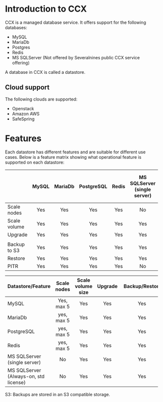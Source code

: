 # Introduction to CCX
CCX is a managed database service. It offers support for the following databases:
- MySQL
- MariaDb
- Postgres
- Redis
- MS SQLServer (Not offered by Severalnines public CCX service offering)

A database in CCX is called a datastore.

## Cloud support
The following clouds are supported:
- Openstack
- Amazon AWS
- SafeSpring

# Features
Each datastore has different features and are suitable for different use cases.
Below is a feature matrix showing what operational feature is supported on each datastore:


|           | MySQL | MariaDb | PostgreSQL | Redis | MS SQLServer<br> (single server) |  MS SQLServer<br> (Always-on, std license)|
|-----------|:-----:|:-------:|:----------:|:-----:|:---------:|:---------:|
|Scale nodes| Yes | Yes | Yes | Yes | No | No |
|Scale volume| Yes | Yes | Yes | Yes | Yes | Yes |
|Upgrade | Yes | Yes | Yes | Yes | Yes | Yes |
| |  |  | |  | |  |  |
|Backup to S3 | Yes | Yes | Yes | Yes | Yes | Yes |
|Restore | Yes | Yes | Yes | Yes | Yes | Yes |
|PITR | Yes | Yes | Yes | Yes | No | No | No |




| Datastore/Feature   |    Scale nodes   |  Scale volume size | Upgrade | Backup/Restore | User mgmt | 
|----------|:-------------:|:------:|:------:|:------:|:------:|
| MySQL | Yes, max 5 | Yes | Yes | Yes |
| MariaDb | yes, max 5   | Yes | Yes | Yes |
| PostgreSQL | yes, max 5 | Yes | Yes | Yes |
| Redis | yes, max 5 | Yes | Yes | Yes | Yes |
| MS SQLServer (single server) | No  | Yes | Yes | Yes | Yes |
| MS SQLServer (Always-on, std license) | No  | Yes | Yes | Yes |


S3: Backups are stored in an S3 compatible storage.

